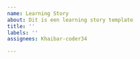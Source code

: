 ```yaml
---
name: Learning Story
about: Dit is een learning story template
title: ''
labels: ''
assignees: Khaibar-coder34

---
```




